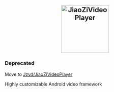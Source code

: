<a href="https://github.com/lipangit/JiaoZiVideoPlayer" target="_blank"><p align="center"><img src="https://user-images.githubusercontent.com/2038071/42033014-0bf1c0b0-7b0e-11e8-811d-7639bcd294eb.png" alt="JiaoZiVideoPlayer" height="150px"></p></a>
--

### Deprecated 

Move to [Jzvd/JiaoZiVideoPlayer](https://github.com/Jzvd/JiaoZiVideoPlayer)

Highly customizable Android video framework
